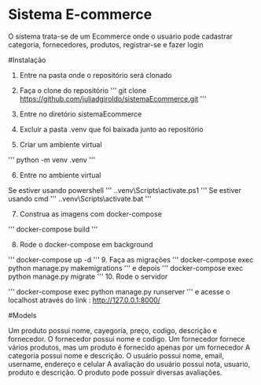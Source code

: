 
# Sistema E-commerce

O sistema trata-se de um Ecommerce onde o usuário pode cadastrar categoria, fornecedores, produtos, registrar-se e fazer login

#Instalação

1. Entre na pasta onde o repositório será clonado

2. Faça o clone do repositório
''' 
git clone https://github.com/juliadgiroldo/sistemaEcommerce.git
'''

3. Entre no diretório sistemaEcommerce

4. Excluir a pasta .venv que foi baixada junto ao repositório

5. Criar um ambiente virtual

'''
python -m venv .venv
'''

6. Entre no ambiente virtual

Se estiver usando powershell
'''
.\.venv\Scripts\activate.ps1
'''
Se estiver usando cmd
'''
.\.venv\Scripts\activate.bat
'''

7. Construa as imagens com docker-compose

'''
docker-compose build
'''

8. Rode o docker-compose em background

'''
docker-compose up -d
'''
9. Faça as migrações 
'''
docker-compose exec python manage.py makemigrations
'''
e depois 
'''
docker-compose exec python manage.py migrate
'''
10. Rode o servidor

'''
docker-compose exec python manage.py runserver
'''
 e acesse o localhost através do link : http://127.0.0.1:8000/


 #Models

 Um produto possui nome, cayegoria, preço, codigo, descrição e fornecedor.
 O fornecedor possui nome e codigo. Um fornecedor fornece vários produtos, mas um produto é fornecido apenas por um fornecedor
 A categoria possui nome e descrição.
 O usuário possui nome, email, username, endereço e celular
 A avaliação do usuário possui nota, usuario, produto e descrição. O produto pode possuir diversas avaliações.
